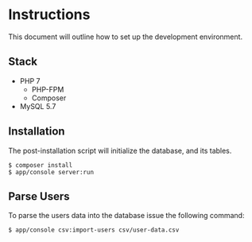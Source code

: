 # Instructions

This document will outline how to set up the development environment.

## Stack

* PHP 7
    * PHP-FPM
    * Composer
* MySQL 5.7

## Installation

The post-installation script will initialize the database, and its tables.

    $ composer install
    $ app/console server:run

## Parse Users

To parse the users data into the database issue the following command:

    $ app/console csv:import-users csv/user-data.csv

